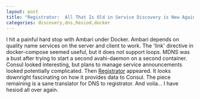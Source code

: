 ```yaml
---
layout: post
title: "Registrator:  All That Is Old in Service Discovery is New Again!"
categories: discovery,dns,hesiod,docker
---
```

I hit a painful hard stop with Ambari under Docker.
Ambari depends on quality name services on the server and client to work.
The 'link' directive in docker-compose seemed useful, but it does not support loops.
MDNS was a bust after trying to start a second avahi-daemon on a second container.
Consul looked interesting, but plans to manage service announcements looked potentially complicated.
Then [Registrator](http://progrium.com/blog/2014/09/10/automatic-docker-service-announcement-with-registrator/) appeared.  It looks downright fascinating on how it provides data to Consul.  The piece remaining is a sane translator for DNS to registrator.
And voila... I have hesiod all over again.
